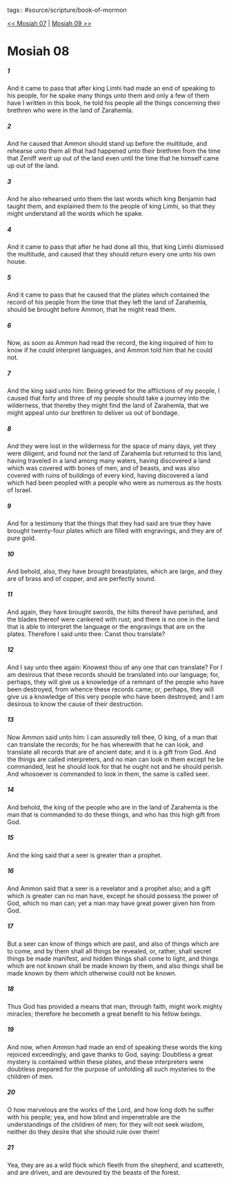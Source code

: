 tags:: #source/scripture/book-of-mormon

[<< Mosiah 07](/Book_of_Mormon/08_Mosiah/Mosiah_07.md) | [Mosiah 09 >>](/Book_of_Mormon/08_Mosiah/Mosiah_09.md)

# Mosiah 08

##### 1

And it came to pass that after king Limhi had made an end of speaking to his people, for he spake many things unto them and only a few of them have I written in this book, he told his people all the things concerning their brethren who were in the land of Zarahemla.

##### 2

And he caused that Ammon should stand up before the multitude, and rehearse unto them all that had happened unto their brethren from the time that Zeniff went up out of the land even until the time that he himself came up out of the land.

##### 3

And he also rehearsed unto them the last words which king Benjamin had taught them, and explained them to the people of king Limhi, so that they might understand all the words which he spake.

##### 4

And it came to pass that after he had done all this, that king Limhi dismissed the multitude, and caused that they should return every one unto his own house.

##### 5

And it came to pass that he caused that the plates which contained the record of his people from the time that they left the land of Zarahemla, should be brought before Ammon, that he might read them.

##### 6

Now, as soon as Ammon had read the record, the king inquired of him to know if he could interpret languages, and Ammon told him that he could not.

##### 7

And the king said unto him: Being grieved for the afflictions of my people, I caused that forty and three of my people should take a journey into the wilderness, that thereby they might find the land of Zarahemla, that we might appeal unto our brethren to deliver us out of bondage.

##### 8

And they were lost in the wilderness for the space of many days, yet they were diligent, and found not the land of Zarahemla but returned to this land, having traveled in a land among many waters, having discovered a land which was covered with bones of men, and of beasts, and was also covered with ruins of buildings of every kind, having discovered a land which had been peopled with a people who were as numerous as the hosts of Israel.

##### 9

And for a testimony that the things that they had said are true they have brought twenty-four plates which are filled with engravings, and they are of pure gold.

##### 10

And behold, also, they have brought breastplates, which are large, and they are of brass and of copper, and are perfectly sound.

##### 11

And again, they have brought swords, the hilts thereof have perished, and the blades thereof were cankered with rust; and there is no one in the land that is able to interpret the language or the engravings that are on the plates. Therefore I said unto thee: Canst thou translate?

##### 12

And I say unto thee again: Knowest thou of any one that can translate? For I am desirous that these records should be translated into our language; for, perhaps, they will give us a knowledge of a remnant of the people who have been destroyed, from whence these records came; or, perhaps, they will give us a knowledge of this very people who have been destroyed; and I am desirous to know the cause of their destruction.

##### 13

Now Ammon said unto him: I can assuredly tell thee, O king, of a man that can translate the records; for he has wherewith that he can look, and translate all records that are of ancient date; and it is a gift from God. And the things are called interpreters, and no man can look in them except he be commanded, lest he should look for that he ought not and he should perish. And whosoever is commanded to look in them, the same is called seer.

##### 14

And behold, the king of the people who are in the land of Zarahemla is the man that is commanded to do these things, and who has this high gift from God.

##### 15

And the king said that a seer is greater than a prophet.

##### 16

And Ammon said that a seer is a revelator and a prophet also; and a gift which is greater can no man have, except he should possess the power of God, which no man can; yet a man may have great power given him from God.

##### 17

But a seer can know of things which are past, and also of things which are to come, and by them shall all things be revealed, or, rather, shall secret things be made manifest, and hidden things shall come to light, and things which are not known shall be made known by them, and also things shall be made known by them which otherwise could not be known.

##### 18

Thus God has provided a means that man, through faith, might work mighty miracles; therefore he becometh a great benefit to his fellow beings.

##### 19

And now, when Ammon had made an end of speaking these words the king rejoiced exceedingly, and gave thanks to God, saying: Doubtless a great mystery is contained within these plates, and these interpreters were doubtless prepared for the purpose of unfolding all such mysteries to the children of men.

##### 20

O how marvelous are the works of the Lord, and how long doth he suffer with his people; yea, and how blind and impenetrable are the understandings of the children of men; for they will not seek wisdom, neither do they desire that she should rule over them!

##### 21

Yea, they are as a wild flock which fleeth from the shepherd, and scattereth, and are driven, and are devoured by the beasts of the forest.
